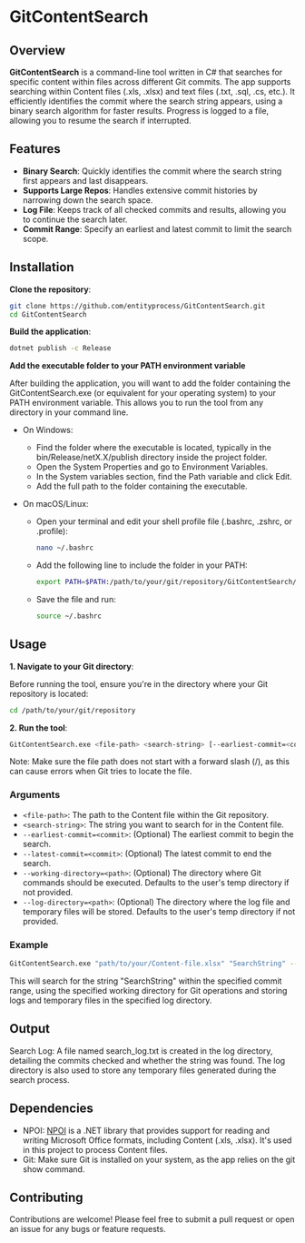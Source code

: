 # GitContentSearch

## Overview

**GitContentSearch** is a command-line tool written in C# that searches for specific content within files across different Git commits. The app supports searching within Content files (.xls, .xlsx) and text files (.txt, .sql, .cs, etc.). It efficiently identifies the commit where the search string appears, using a binary search algorithm for faster results. Progress is logged to a file, allowing you to resume the search if interrupted.

## Features

- **Binary Search**: Quickly identifies the commit where the search string first appears and last disappears.
- **Supports Large Repos**: Handles extensive commit histories by narrowing down the search space.
- **Log File**: Keeps track of all checked commits and results, allowing you to continue the search later.
- **Commit Range**: Specify an earliest and latest commit to limit the search scope.

## Installation

**Clone the repository**:

```bash
git clone https://github.com/entityprocess/GitContentSearch.git
cd GitContentSearch
```

**Build the application**:

```bash
dotnet publish -c Release
```

**Add the executable folder to your PATH environment variable**

After building the application, you will want to add the folder containing the GitContentSearch.exe (or equivalent for your operating system) to your PATH environment variable. This allows you to run the tool from any directory in your command line.

* On Windows:
  * Find the folder where the executable is located, typically in the bin/Release/netX.X/publish directory inside the project folder.
  * Open the System Properties and go to Environment Variables.
  * In the System variables section, find the Path variable and click Edit.
  * Add the full path to the folder containing the executable.

* On macOS/Linux:

  * Open your terminal and edit your shell profile file (.bashrc, .zshrc, or .profile):
    ```bash
    nano ~/.bashrc
    ```

  * Add the following line to include the folder in your PATH:
    ```bash
    export PATH=$PATH:/path/to/your/git/repository/GitContentSearch/bin/Release/netX.X/publish
    ```

  * Save the file and run:
    ```bash
    source ~/.bashrc
    ```

## Usage

**1. Navigate to your Git directory**:
  
Before running the tool, ensure you're in the directory where your Git repository is located:

```bash
cd /path/to/your/git/repository
```
**2. Run the tool**:

```bash
GitContentSearch.exe <file-path> <search-string> [--earliest-commit=<commit>] [--latest-commit=<commit>] [--working-directory=<path>] [--log-directory=<path>]
```

Note: Make sure the file path does not start with a forward slash (/), as this can cause errors when Git tries to locate the file.

### Arguments

* `<file-path>`: The path to the Content file within the Git repository.
* `<search-string>`: The string you want to search for in the Content file.
* `--earliest-commit=<commit>`: (Optional) The earliest commit to begin the search.
* `--latest-commit=<commit>`: (Optional) The latest commit to end the search.
* `--working-directory=<path>`: (Optional) The directory where Git commands should be executed. Defaults to the user's temp directory if not provided.
* `--log-directory=<path>`: (Optional) The directory where the log file and temporary files will be stored. Defaults to the user's temp directory if not provided.

### Example

```bash
GitContentSearch.exe "path/to/your/Content-file.xlsx" "SearchString" --earliest-commit=abc123 --latest-commit=def456 --working-directory="/your/git/repo" --log-directory="/your/log/directory"
```

This will search for the string "SearchString" within the specified commit range, using the specified working directory for Git operations and storing logs and temporary files in the specified log directory.

## Output

Search Log: A file named search_log.txt is created in the log directory, detailing the commits checked and whether the string was found. The log directory is also used to store any temporary files generated during the search process.

## Dependencies

* NPOI: [NPOI](https://github.com/nissl-lab/npoi) is a .NET library that provides support for reading and writing Microsoft Office formats, including Content (.xls, .xlsx). It's used in this project to process Content files.
* Git: Make sure Git is installed on your system, as the app relies on the git show command.

## Contributing

Contributions are welcome! Please feel free to submit a pull request or open an issue for any bugs or feature requests.
